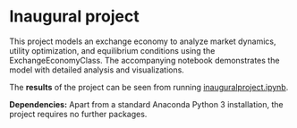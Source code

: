 # Inaugural project

This project models an exchange economy to analyze market dynamics, utility optimization, and equilibrium conditions using the ExchangeEconomyClass. The accompanying notebook demonstrates the model with detailed analysis and visualizations.

The **results** of the project can be seen from running [inauguralproject.ipynb](inauguralproject.ipynb).

**Dependencies:** Apart from a standard Anaconda Python 3 installation, the project requires no further packages.
